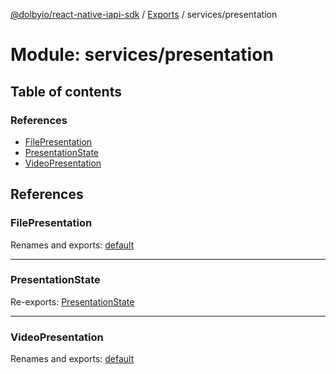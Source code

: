 [@dolbyio/react-native-iapi-sdk](../README.md) / [Exports](../modules.md) / services/presentation

# Module: services/presentation

## Table of contents

### References

- [FilePresentation](services_presentation.md#filepresentation)
- [PresentationState](services_presentation.md#presentationstate)
- [VideoPresentation](services_presentation.md#videopresentation)

## References

### FilePresentation

Renames and exports: [default](../interfaces/services_presentation_FilePresentation.default.md)

___

### PresentationState

Re-exports: [PresentationState](../enums/services_presentation_PresentationState.PresentationState.md)

___

### VideoPresentation

Renames and exports: [default](../interfaces/services_presentation_VideoPresentation.default.md)
